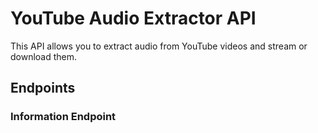 # YouTube Audio Extractor API

This API allows you to extract audio from YouTube videos and stream or download them.

## Endpoints

### Information Endpoint

